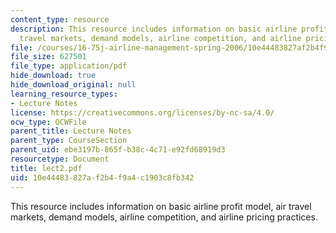 ```yaml
---
content_type: resource
description: This resource includes information on basic airline profit model, air
  travel markets, demand models, airline competition, and airline pricing practices.
file: /courses/16-75j-airline-management-spring-2006/10e44483827af2b4f9a4c1903c8fb342_lect2.pdf
file_size: 627501
file_type: application/pdf
hide_download: true
hide_download_original: null
learning_resource_types:
- Lecture Notes
license: https://creativecommons.org/licenses/by-nc-sa/4.0/
ocw_type: OCWFile
parent_title: Lecture Notes
parent_type: CourseSection
parent_uid: ebe3197b-865f-b38c-4c71-e92fd68919d3
resourcetype: Document
title: lect2.pdf
uid: 10e44483-827a-f2b4-f9a4-c1903c8fb342
---
```

This resource includes information on basic airline profit model, air travel markets, demand models, airline competition, and airline pricing practices.